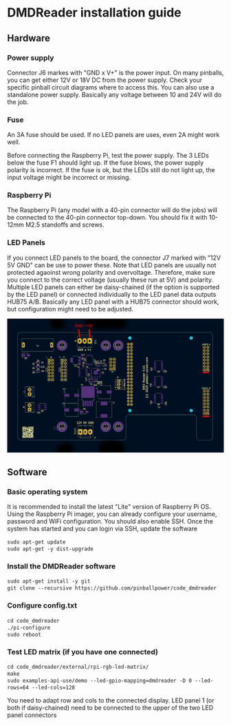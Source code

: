 # DMDReader installation guide

## Hardware

### Power supply

Connector J6 markes with "GND x V+" is the power input. On many pinballs, you can get either 12V or 18V DC from the power supply. Check your specific pinball circuit diagrams where to access this. You can also use a standalone power supply. Basically any voltage between 10 and 24V will do the job.

### Fuse

An 3A fuse should be used. If no LED panels are uses, even 2A might work well.

Before connecting the Raspberry Pi, test the power supply. The 3 LEDs below the fuse F1 should light up. If the fuse blows, the power supply polarity is incorrect. If the fuse is ok, but the LEDs still do not light up, the input voltage might be incorrect or missing.

### Raspberry Pi

The Raspberry Pi (any model with a 40-pin connector will do the jobs) will be connected to the 40-pin connector top-down. You should fix it with 10-12mm M2.5 standoffs and screws.

### LED Panels

If you connect LED panels to the board, the connector J7 marked with "12V 5V GND" can be use to power these. Note that LED panels are usually not protected agaoinst wrong polarity and overvoltage. Therefore, make sure you connect to the correct voltage (usually these run at 5V) and polarity. 
Multiple LED panels can either be daisy-chained (if the option is supported by the LED panel) or connected individually to the LED panel data outputs HUB75 A/B. Basically any LED panel with a HUB75 connector should work, but configuration might need to be adjusted.

![Hardware connectors](dmdreader-hw.png)

## Software

### Basic operating system

It is recommended to install the latest "Lite" version of Raspberry Pi OS. Using the Raspberry Pi imager, you can already configure your username, password and WiFi configuration. You should also enable SSH. Once the system has started and you can login via SSH, update the software
```
sudo apt-get update
sudo apt-get -y dist-upgrade
```

### Install the DMDReader software

```
sudo apt-get install -y git
git clone --recursive https://github.com/pinballpower/code_dmdreader
```

### Configure config.txt

```
cd code_dmdreader
./pi-configure
sudo reboot
```

### Test LED matrix (if you have one connected)
```
cd code_dmdreader/external/rpi-rgb-led-matrix/
make
sudo examples-api-use/demo --led-gpio-mapping=dmdreader -D 0 --led-rows=64 --led-cols=128
```
You need to adapt row and cols to the connected display. LED panel 1 (or both if daisy-chained) need to be connected to the upper of the two LED panel connectors



